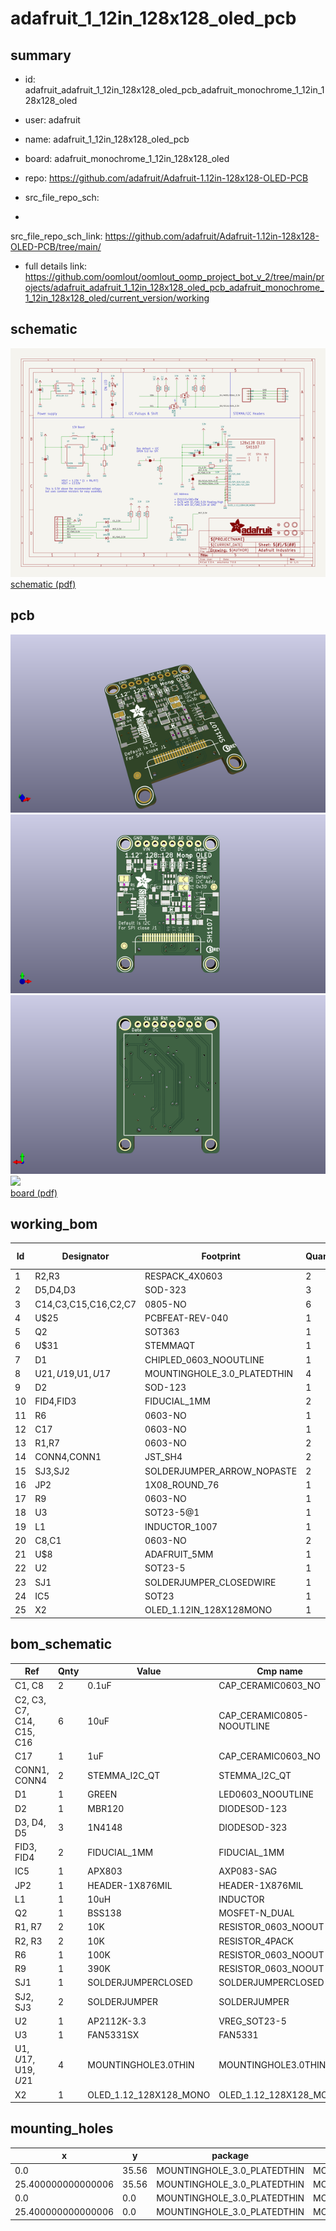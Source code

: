 # adafruit_1_12in_128x128_oled_pcb
 
## summary 
* id: adafruit_adafruit_1_12in_128x128_oled_pcb_adafruit_monochrome_1_12in_128x128_oled
* user: adafruit
* name: adafruit_1_12in_128x128_oled_pcb
* board: adafruit_monochrome_1_12in_128x128_oled
* repo: https://github.com/adafruit/Adafruit-1.12in-128x128-OLED-PCB



* src_file_repo_sch: 
*
 src_file_repo_sch_link: https://github.com/adafruit/Adafruit-1.12in-128x128-OLED-PCB/tree/main/
* full details link: https://github.com/oomlout/oomlout_oomp_project_bot_v_2/tree/main/projects/adafruit_adafruit_1_12in_128x128_oled_pcb_adafruit_monochrome_1_12in_128x128_oled/current_version/working  

## schematic  
![](working_schematic_600.png)  
[schematic (pdf)](working_schematic.pdf)  

## pcb  
![](working_3d_600.png) 
![](working_3d_front_600.png)  
![](working_3d_back_600.png)  
![](working_600.png)  
[board (pdf)](working.pdf)  

## working_bom
| Id | Designator | Footprint | Quantity | Designation | Supplier and ref |  | None | 
| --- | --- | --- | --- | --- | --- | --- | --- | 
| 1 | R2,R3 | RESPACK_4X0603 | 2 | 10K |  |  | [''] | 
| 2 | D5,D4,D3 | SOD-323 | 3 | 1N4148 |  |  | [''] | 
| 3 | C14,C3,C15,C16,C2,C7 | 0805-NO | 6 | 10uF |  |  | [''] | 
| 4 | U$25 | PCBFEAT-REV-040 | 1 |  |  |  | [''] | 
| 5 | Q2 | SOT363 | 1 | BSS138 |  |  | [''] | 
| 6 | U$31 | STEMMAQT | 1 |  |  |  | [''] | 
| 7 | D1 | CHIPLED_0603_NOOUTLINE | 1 | GREEN |  |  | [''] | 
| 8 | U$21,U$19,U$1,U$17 | MOUNTINGHOLE_3.0_PLATEDTHIN | 4 | MOUNTINGHOLE3.0THIN |  |  | [''] | 
| 9 | D2 | SOD-123 | 1 | MBR120 |  |  | [''] | 
| 10 | FID4,FID3 | FIDUCIAL_1MM | 2 | FIDUCIAL_1MM |  |  | [''] | 
| 11 | R6 | 0603-NO | 1 | 100K |  |  | [''] | 
| 12 | C17 | 0603-NO | 1 | 1uF |  |  | [''] | 
| 13 | R1,R7 | 0603-NO | 2 | 10K |  |  | [''] | 
| 14 | CONN4,CONN1 | JST_SH4 | 2 | STEMMA_I2C_QT |  |  | [''] | 
| 15 | SJ3,SJ2 | SOLDERJUMPER_ARROW_NOPASTE | 2 |  |  |  | [''] | 
| 16 | JP2 | 1X08_ROUND_76 | 1 |  |  |  | [''] | 
| 17 | R9 | 0603-NO | 1 | 390K |  |  | [''] | 
| 18 | U3 | SOT23-5@1 | 1 | FAN5331SX |  |  | [''] | 
| 19 | L1 | INDUCTOR_1007 | 1 | 10uH |  |  | [''] | 
| 20 | C8,C1 | 0603-NO | 2 | 0.1uF |  |  | [''] | 
| 21 | U$8 | ADAFRUIT_5MM | 1 |  |  |  | [''] | 
| 22 | U2 | SOT23-5 | 1 | AP2112K-3.3 |  |  | [''] | 
| 23 | SJ1 | SOLDERJUMPER_CLOSEDWIRE | 1 |  |  |  | [''] | 
| 24 | IC5 | SOT23 | 1 | APX803 |  |  | [''] | 
| 25 | X2 | OLED_1.12IN_128X128MONO | 1 | OLED_1.12_128X128_MONO |  |  | [''] | 


## bom_schematic
| Ref | Qnty | Value | Cmp name | Footprint | Description | Vendor | DNP | 
| --- | --- | --- | --- | --- | --- | --- | --- | 
| C1, C8 | 2 | 0.1uF | CAP_CERAMIC0603_NO | working:0603-NO |  |  |  | 
| C2, C3, C7, C14, C15, C16 | 6 | 10uF | CAP_CERAMIC0805-NOOUTLINE | working:0805-NO |  |  |  | 
| C17 | 1 | 1uF | CAP_CERAMIC0603_NO | working:0603-NO |  |  |  | 
| CONN1, CONN4 | 2 | STEMMA_I2C_QT | STEMMA_I2C_QT | working:JST_SH4 |  |  |  | 
| D1 | 1 | GREEN | LED0603_NOOUTLINE | working:CHIPLED_0603_NOOUTLINE |  |  |  | 
| D2 | 1 | MBR120 | DIODESOD-123 | working:SOD-123 |  |  |  | 
| D3, D4, D5 | 3 | 1N4148 | DIODESOD-323 | working:SOD-323 |  |  |  | 
| FID3, FID4 | 2 | FIDUCIAL_1MM | FIDUCIAL_1MM | working:FIDUCIAL_1MM |  |  |  | 
| IC5 | 1 | APX803 | AXP083-SAG | working:SOT23 |  |  |  | 
| JP2 | 1 | HEADER-1X876MIL | HEADER-1X876MIL | working:1X08_ROUND_76 |  |  |  | 
| L1 | 1 | 10uH | INDUCTOR | working:INDUCTOR_1007 |  |  |  | 
| Q2 | 1 | BSS138 | MOSFET-N_DUAL | working:SOT363 |  |  |  | 
| R1, R7 | 2 | 10K | RESISTOR_0603_NOOUT | working:0603-NO |  |  |  | 
| R2, R3 | 2 | 10K | RESISTOR_4PACK | working:RESPACK_4X0603 |  |  |  | 
| R6 | 1 | 100K | RESISTOR_0603_NOOUT | working:0603-NO |  |  |  | 
| R9 | 1 | 390K | RESISTOR_0603_NOOUT | working:0603-NO |  |  |  | 
| SJ1 | 1 | SOLDERJUMPERCLOSED | SOLDERJUMPERCLOSED | working:SOLDERJUMPER_CLOSEDWIRE |  |  |  | 
| SJ2, SJ3 | 2 | SOLDERJUMPER | SOLDERJUMPER | working:SOLDERJUMPER_ARROW_NOPASTE |  |  |  | 
| U2 | 1 | AP2112K-3.3 | VREG_SOT23-5 | working:SOT23-5 |  |  |  | 
| U3 | 1 | FAN5331SX | FAN5331 | working:SOT23-5@1 |  |  |  | 
| U$1, U$17, U$19, U$21 | 4 | MOUNTINGHOLE3.0THIN | MOUNTINGHOLE3.0THIN | working:MOUNTINGHOLE_3.0_PLATEDTHIN |  |  |  | 
| X2 | 1 | OLED_1.12_128X128_MONO | OLED_1.12_128X128_MONO | working:OLED_1.12IN_128X128MONO |  |  |  | 


## mounting_holes
| x | y | package | value | ref | size | 
| --- | --- | --- | --- | --- | --- | 
| 0.0 | 35.56 | MOUNTINGHOLE_3.0_PLATEDTHIN | MOUNTINGHOLE3.0THIN | U$1 | m3 | 
| 25.400000000000006 | 35.56 | MOUNTINGHOLE_3.0_PLATEDTHIN | MOUNTINGHOLE3.0THIN | U$17 | m3 | 
| 0.0 | 0.0 | MOUNTINGHOLE_3.0_PLATEDTHIN | MOUNTINGHOLE3.0THIN | U$19 | m3 | 
| 25.400000000000006 | 0.0 | MOUNTINGHOLE_3.0_PLATEDTHIN | MOUNTINGHOLE3.0THIN | U$21 | m3 | 


